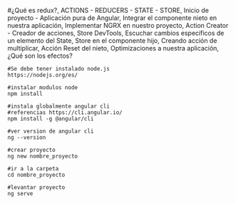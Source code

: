 #¿Qué es redux?, ACTIONS - REDUCERS - STATE - STORE, Inicio de proyecto - Aplicación pura de Angular, Integrar el componente nieto en nuestra aplicación, Implementar NGRX en nuestro proyecto, Action Creator - Creador de acciones, Store DevTools,  Escuchar cambios específicos de un elemento del State, Store en el componente hijo, Creando acción de multiplicar, Acción Reset del nieto, Optimizaciones a nuestra aplicación, ¿Qué son los efectos?

```
#Se debe tener instalado node.js
https://nodejs.org/es/

#instalar modulos node
npm install

#instala globalmente angular cli
#referencias https://cli.angular.io/
npm install -g @angular/cli

#ver version de angular cli
ng --version

#crear proyecto
ng new nombre_proyecto

#ir a la carpeta
cd nombre_proyecto

#levantar proyecto
ng serve



```

